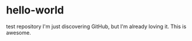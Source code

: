 # hello-world
test repository
I'm just discovering GitHub, but I'm already loving it. This is awesome. 
